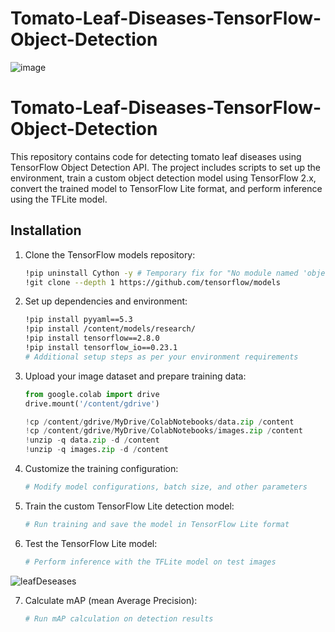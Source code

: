 # Tomato-Leaf-Diseases-TensorFlow-Object-Detection

![image](https://github.com/athanasiagrigoridou/Tomato-Leaf-Diseases-TensorFlow-Object-Detection/assets/167294620/90b82183-2f6c-40c4-88bb-85281501124e)


# Tomato-Leaf-Diseases-TensorFlow-Object-Detection

This repository contains code for detecting tomato leaf diseases using TensorFlow Object Detection API. The project includes scripts to set up the environment, train a custom object detection model using TensorFlow 2.x, convert the trained model to TensorFlow Lite format, and perform inference using the TFLite model.

## Installation

1. Clone the TensorFlow models repository:

    ```bash
    !pip uninstall Cython -y # Temporary fix for "No module named 'object_detection'" error
    !git clone --depth 1 https://github.com/tensorflow/models
    ```

2. Set up dependencies and environment:

    ```bash
    !pip install pyyaml==5.3
    !pip install /content/models/research/
    !pip install tensorflow==2.8.0
    !pip install tensorflow_io==0.23.1
    # Additional setup steps as per your environment requirements
    ```

3. Upload your image dataset and prepare training data:

    ```python
    from google.colab import drive
    drive.mount('/content/gdrive')

    !cp /content/gdrive/MyDrive/ColabNotebooks/data.zip /content
    !cp /content/gdrive/MyDrive/ColabNotebooks/images.zip /content
    !unzip -q data.zip -d /content
    !unzip -q images.zip -d /content
    ```

4. Customize the training configuration:

    ```python
    # Modify model configurations, batch size, and other parameters
    ```

5. Train the custom TensorFlow Lite detection model:

    ```python
    # Run training and save the model in TensorFlow Lite format
    ```

6. Test the TensorFlow Lite model:

    ```python
    # Perform inference with the TFLite model on test images
    ```
    
![leafDeseases](https://github.com/athanasiagrigoridou/Tomato-Leaf-Diseases-TensorFlow-Object-Detection/assets/167294620/b7cdaafb-83ff-4ca0-8f09-a131aeed9408)



7. Calculate mAP (mean Average Precision):

    ```bash
    # Run mAP calculation on detection results
    ```
